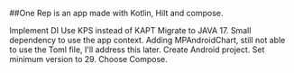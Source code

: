 ##One Rep is an app made with Kotlin, Hilt and compose.

Implement DI
Use KPS instead of KAPT
Migrate to JAVA 17.
Small dependency to use the app context.
Adding MPAndroidChart, still not able to use the Toml file, I'll address this later.
Create Android project.
Set minimum version to 29.
Choose Compose.

